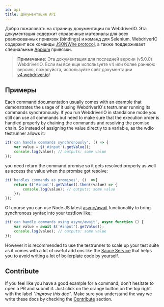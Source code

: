 ```yaml
---
id: api
title: Документация API
---
```

Добро пожаловать на страницу документации по WebdriverIO. Эта документация содержит справочные материалы для всех реализованных привязок (bindings) и команд для Selenium. WebdriverIO содержит все команды [JSONWire protocol](https://github.com/SeleniumHQ/selenium/wiki/JsonWireProtocol), а также поддерживает специальные [Appium](http://appium.io) привязки.

> **Примечание:** Эта документация для последней версии (v5.0.0) WebdriverIO. Если вы все еще используете v4 или более раннюю версию, пожалуйста, используйте сайт документации [v4.webdriver.io](http://v4.webdriver.io)!

## Примеры

Each command documentation usually comes with an example that demonstrates the usage of it using WebdriverIO's testrunner running its commands synchronously. If you run WebdriverIO in standalone mode you still can use all commands but need to make sure that the execution order is handled properly by chaining the commands and resolving the promise chain. So instead of assigning the value directly to a variable, as the wdio testrunner allows it:

```js
it('can handle commands synchronously', () => {
    var value = $('#input').getValue();
    console.log(value); // outputs: some value
});
```

you need return the command promise so it gets resolved properly as well as access the value when the promise got resolve:

```js
it('handles commands as promises', ()  =>{
    return $('#input').getValue().then((value) => {
        console.log(value); // outputs: some value
    });
});
```

Of course you can use Node.JS latest [async/await](https://github.com/yortus/asyncawait) functionality to bring synchronous syntax into your testflow like:

```js
it('can handle commands using async/await', async function () {
    var value = await $('#input').getValue();
    console.log(value); // outputs: some value
});
```

However it is recommended to use the testrunner to scale up your test suite as it comes with a lot of useful add ons like the [Sauce Service](_sauce-service.md) that helps you to avoid writing a lot of boilerplate code by yourself.

## Contribute

If you feel like you have a good example for a command, don't hesitate to open a PR and submit it. Just click on the orange button on the top right with the label *"Improve this doc"*. Make sure you understand the way we write these docs by checking the [Contribute](https://github.com/webdriverio/webdriverio/blob/master/CONTRIBUTING.md) section.